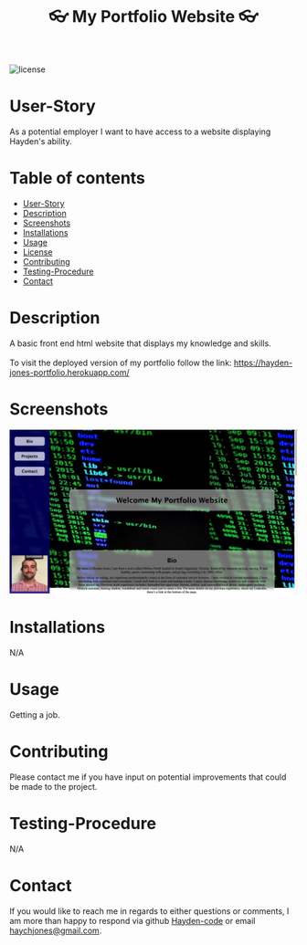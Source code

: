 <header align="center"> 
  <h1> 👓 My Portfolio Website 👓 </h1> 
</header>


![license](https://img.shields.io/badge/License-MIT%202.0-blue.svg)
    

# User-Story
As a potential employer I want to have access to a website displaying Hayden's ability.

  # Table of contents
  * [User-Story](#user-Story)
  * [Description](#Description)
  * [Screenshots](#Screenshots)
  * [Installations](#installations)
  * [Usage](#usage)
  * [License](#license)
  * [Contributing](#Contributing)
  * [Testing-Procedure](#Testing-Procedure)
  * [Contact](#contact)
    

# Description
A basic front end html website that displays my knowledge and skills.
<br><br>
To visit the deployed version of my portfolio follow the link: 
https://hayden-jones-portfolio.herokuapp.com/

# Screenshots
<img src="./images/screenshot.jpeg">

# Installations
N/A

# Usage
Getting a job.

# Contributing
Please contact me if you have input on potential improvements that could be made to the project.

# Testing-Procedure
N/A

  # Contact
  If you would like to reach me in regards to either questions or comments, I am more than 
  happy to respond via github [Hayden-code](https://github.com/Hayden-code) or email [haychjones@gmail.com](haychjones@gmail.com).
    